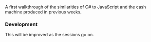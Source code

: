 A first walkthrough of the similarities of C# to JavaScript and the cash machine produced in previous weeks.


### Development
This will be improved as the sessions go on.